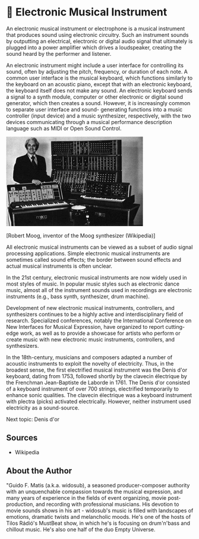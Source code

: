 # 📠 Electronic Musical Instrument

An electronic musical instrument or electrophone is a musical instrument that produces sound using electronic circuitry. Such an instrument sounds by outputting an electrical, electronic or digital audio signal that ultimately is plugged into a power amplifier which drives a loudspeaker, creating the sound heard by the performer and listener.

An electronic instrument might include a user interface for controlling its sound, often by adjusting the pitch, frequency, or duration of each note. A common user interface is the musical keyboard, which functions similarly to the keyboard on an acoustic piano, except that with an electronic keyboard, the keyboard itself does not make any sound. An electronic keyboard sends a signal to a synth module, computer or other electronic or digital sound generator, which then creates a sound. However, it is increasingly common to separate user interface and sound- generating functions into a music controller (input device) and a music synthesizer, respectively, with the two devices communicating through a musical performance description language such as MIDI or Open Sound Control.

![Electronic Musical Instrument](_static/images/electronic-musical-instrument/electronic-musical-instrument.png)

[Robert Moog, inventor of the Moog synthesizer (Wikipedia)]

All electronic musical instruments can be viewed as a subset of audio signal processing applications.
Simple electronic musical instruments are sometimes called sound effects; the border between sound effects and actual musical instruments is often unclear.

In the 21st century, electronic musical instruments are now widely used in most styles of music. In popular music styles such as electronic dance music, almost all of the instrument sounds used in recordings are electronic instruments (e.g., bass synth, synthesizer, drum machine).

Development of new electronic musical instruments, controllers, and synthesizers continues to be a highly active and interdisciplinary field of research. Specialized conferences,
notably the International Conference on New Interfaces for Musical Expression, have organized to report cutting- edge work, as well as to provide a showcase for artists who perform or create music with new electronic music instruments, controllers, and synthesizers.

In the 18th-century, musicians and composers adapted a number of acoustic instruments to exploit the novelty of electricity. Thus, in the broadest sense, the first electrified musical instrument was the Denis d'or keyboard, dating from 1753, followed shortly by the clavecin électrique by the Frenchman Jean-Baptiste de Laborde in 1761. The Denis d'or consisted of a keyboard instrument of over 700 strings, electrified temporarily to enhance sonic qualities. The clavecin électrique was a keyboard instrument with plectra (picks) activated electrically. However, neither instrument used electricity as a sound-source.

Next topic: Denis d'or

## Sources

- Wikipedia

## About the Author

"Guido F. Matis (a.k.a. widosub), a seasoned producer-composer authority with an unquenchable compassion towards the musical expression, and many years of experience in the fields of event organizing, movie post- production, and recording with professional musicians. His devotion to movie sounds shows in his art - widosub's music is filled with landscapes of emotions, dramatic twists and melancholic moods. He's one of the hosts of Tilos Rádió's MustBeat show, in which he's is focusing on drum'n'bass and chillout music. He's also one half of the duo Empty Universe.
